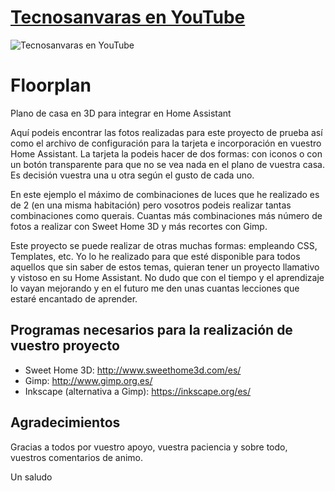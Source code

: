 [Tecnosanvaras en YouTube][1]
===
![Tecnosanvaras en YouTube](https://github.com/tecnosanvaras/Videos/blob/main/cabecera/CABECERA.jpg)

# Floorplan
Plano de casa en 3D para integrar en Home Assistant

Aquí podeis encontrar las fotos realizadas para este proyecto de prueba así como el archivo de configuración para la tarjeta e incorporación en vuestro Home Assistant.
La tarjeta la podeis hacer de dos formas: con iconos o con un botón transparente para que no se vea nada en el plano de vuestra casa. Es decisión vuestra una u otra según el gusto de cada uno.

En este ejemplo el máximo de combinaciones de luces que he realizado es de 2 (en una misma habitación) pero vosotros podeis realizar tantas combinaciones como querais. Cuantas más combinaciones más número de fotos a realizar con Sweet Home 3D y más recortes con Gimp.

Este proyecto se puede realizar de otras muchas formas: empleando CSS, Templates, etc. Yo lo he realizado para que esté disponible para todos aquellos que sin saber de estos temas, quieran tener un proyecto llamativo y vistoso en su Home Assistant. No dudo que con el tiempo y el aprendizaje lo vayan mejorando y en el futuro me den unas cuantas lecciones que estaré encantado de aprender.

## Programas necesarios para la realización de vuestro proyecto
- Sweet Home 3D: http://www.sweethome3d.com/es/
- Gimp: http://www.gimp.org.es/
- Inkscape (alternativa a Gimp): https://inkscape.org/es/

## Agradecimientos
Gracias a todos por vuestro apoyo, vuestra paciencia y sobre todo, vuestros comentarios de animo.

Un saludo


  [1]: https://www.youtube.com/channel/UCMddiVH-CzGZ97sVgZrKg6A
